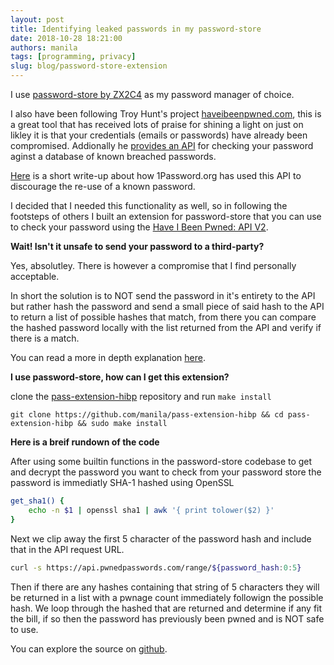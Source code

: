 ```yaml
---
layout: post
title: Identifying leaked passwords in my password-store
date: 2018-10-28 18:21:00
authors: manila
tags: [programming, privacy]
slug: blog/password-store-extension
---
```


I use [password-store by ZX2C4](https://passwordstore.org) as my password manager of choice.

I also have been following Troy Hunt's project [haveibeenpwned.com](https://haveibeenpwned.com), this is a great tool that has received lots of praise for shining a light on just on likley it is that your credentials (emails or passwords) have already been compromised. Addionally he [provides an API](https://www.troyhunt.com/ive-just-launched-pwned-passwords-version-2/) for checking your password aginst a database of known breached passwords.

[Here](https://blog.1password.com/finding-pwned-passwords-with-1password/) is a short  write-up about how 1Password.org has used this API to discourage the re-use of a known password.

I decided that I needed this functionality as well, so in following the footsteps of others I built an extension for password-store that you can use to check your password using the [Have I Been Pwned: API V2](https://haveibeenpwned.com/API/v2).

**Wait! Isn't it unsafe to send your password to a third-party?**

Yes, absolutley.  There is however a compromise that I find personally acceptable.

In short the solution is to NOT send the password in it's entirety to the API but rather hash the password and send a small piece of said hash to the API to return a list of possible hashes that match, from there you can compare the hashed password locally with the list returned from the API and verify if there is a match.

You can read a more in depth explanation [here](https://blog.cloudflare.com/validating-leaked-passwords-with-k-anonymity/).

**I use password-store, how can I get this extension?**

clone the [pass-extension-hibp](https://github.com/manila/pass-extension-hibp) repository and run ```make install```

```git clone https://github.com/manila/pass-extension-hibp && cd pass-extension-hibp && sudo make install```

**Here is a breif rundown of the code**

After using some builtin functions in the password-store codebase to get and decrypt the password you want to check from your password store the password is immediatly SHA-1 hashed using OpenSSL

```bash
get_sha1() {
	echo -n $1 | openssl sha1 | awk '{ print tolower($2) }'
}
```

Next we clip away the first 5 character of the password hash and include that in the API request URL. 

```bash
curl -s https://api.pwnedpasswords.com/range/${password_hash:0:5}
```

Then if there are any hashes containing that string of 5 characters they will be returned in a list with a pwnage count immediately followign the possible hash. We loop through the hashed that are returned and determine if any fit the bill, if so then the password has previously been pwned and is NOT safe to use.

You can explore the source on [github](https://github.com/manila/pass-extension-hibp). 
